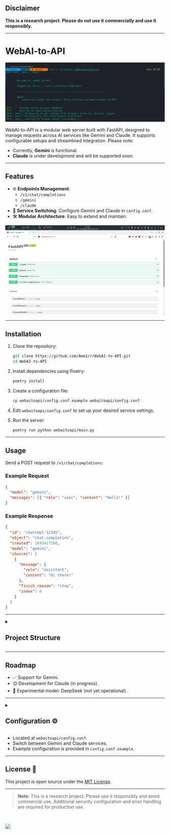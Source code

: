 ## Disclaimer

**This is a research project. Please do not use it commercially and use it responsibly.**

<hr>

# WebAI-to-API

![Logo](assets/Server-Run.png)

WebAI-to-API is a modular web server built with FastAPI, designed to manage requests across AI services like Gemini and Claude. It supports configurable setups and streamlined integration. Please note:

- Currently, **Gemini** is functional.
- **Claude** is under development and will be supported soon.

---

## Features

- 🌐 **Endpoints Management**:
  - `/v1/chat/completions`
  - `/gemini`
  - `/claude`
- 🔄 **Service Switching**: Configure Gemini and Claude in `config.conf`.
- 🛠️ **Modular Architecture**: Easy to extend and maintain.

[![Endpoints Documentation](assets/Endpoints-Docs-Thumb.png)](assets/Endpoints-Docs.png)

---

## Installation

1. Clone the repository:

   ```bash
   git clone https://github.com/Amm1rr/WebAI-to-API.git
   cd WebAI-to-API
   ```

2. Install dependencies using Poetry:

   ```bash
   poetry install
   ```

3. Create a configuration file:

   ```bash
   cp webaitoapi/config.conf.example webaitoapi/config.conf
   ```

4. Edit `webaitoapi/config.conf` to set up your desired service settings.

5. Run the server:
   ```bash
   poetry run python webaitoapi/main.py
   ```

---

## Usage

Send a POST request to `/v1/chat/completions`:

### Example Request

```json
{
  "model": "gemini",
  "messages": [{ "role": "user", "content": "Hello!" }]
}
```

### Example Response

```json
{
  "id": "chatcmpl-12345",
  "object": "chat.completion",
  "created": 1693417200,
  "model": "gemini",
  "choices": [
    {
      "message": {
        "role": "assistant",
        "content": "Hi there!"
      },
      "finish_reason": "stop",
      "index": 0
    }
  ]
}
```

---

<details>

  <summary>

## Project Structure

  </summary>

```plaintext
.
├── assets
│   └── (Screenshots)
├── LICENSE
├── poetry.lock
├── Prompt.txt
├── pyproject.toml
├── README.md
├── requirements.txt
└── webaitoapi
    ├── config.conf.example
    ├── __init__.py
    ├── main.py
    └── models
        ├── claude.py
        ├── deepseek.py
        └── gemini.py
```

</details>

---

## Roadmap

- ✅ Support for Gemini.
- 🟡 Development for Claude (in progress).
- 🔬 Experimental model: DeepSeek (not yet operational).

---

<details>
  <summary>
    <h2>Configuration ⚙️</h2>
  </summary>

### Key Configuration Options

| Section     | Option                   | Description                   | Example Value |
| ----------- | ------------------------ | ----------------------------- | ------------- |
| [AI]        | default_ai               | /v1/chat/completions          | `gemini`      |
| [EnabledAI] | gemini, claude, deepseek | Enable/disable provider       | `true`        |
| [Browser]   | name                     | Browser for cookie-based auth | `firefox`     |

The full configuration template is available in [`config.conf.example`](webaitoapi/config.conf.example).  
 Leave the cookies field empty to use `browser_cookies3` and the default browser selected in the config file for automatic authentication.

---

  <details>
    <summary>
      <h3>config.conf</h3>
    </summary>

    ```
    [AI]
    # Set the default AI service to be used.
    # Options: gemini, claude
    default_ai = gemini

    # Specify the default model for the Gemini AI service.
    # Available options:
    # "gemini-1.5-flash", "gemini-2.0-flash-exp", "gemini-1.5-pro"
    default_model_gemini = gemini-1.5-pro

    # Specify the default model for the Claude AI service.
    # Available options:
    # "claude-3-sonnet-20240229", "claude-3-5-sonnet-20241022", "claude-3-5-haiku-20241022"
    default_model_claude = claude-3-5-sonnet-20241022

    [Cookies]
    # Provide cookies required for the Claude AI service.
    claude_cookie =

    # Provide cookies required for the Gemini AI service.
    gemini_cookie_1psid =
    gemini_cookie_1psidts =

    [Deepseek]
    # Token for Deepseek AI service integration.
    user_token =

    [EnabledAI]
    # Enable or disable each AI service.
    # Use "true" to enable or "false" to disable.
    claude = false
    gemini = true
    deepseek = false

    [Browser]
    # Specify the default browser for any required operations.
    # Options: firefox, brave, chrome, edge, safari
    name = firefox
    ```

  </details>
</details>

- Located at `webaitoapi/config.conf`.
- Switch between Gemini and Claude services.
- Example configuration is provided in `config.conf.example`.

---

## License 📜

This project is open source under the [MIT License](LICENSE).

---

> **Note**: This is a research project. Please use it responsibly and avoid commercial use. Additional security configuration and error handling are required for production use.

<br>

[![](https://visitcount.itsvg.in/api?id=amm1rr&label=V&color=0&icon=2&pretty=true)](https://github.com/Amm1rr/)
